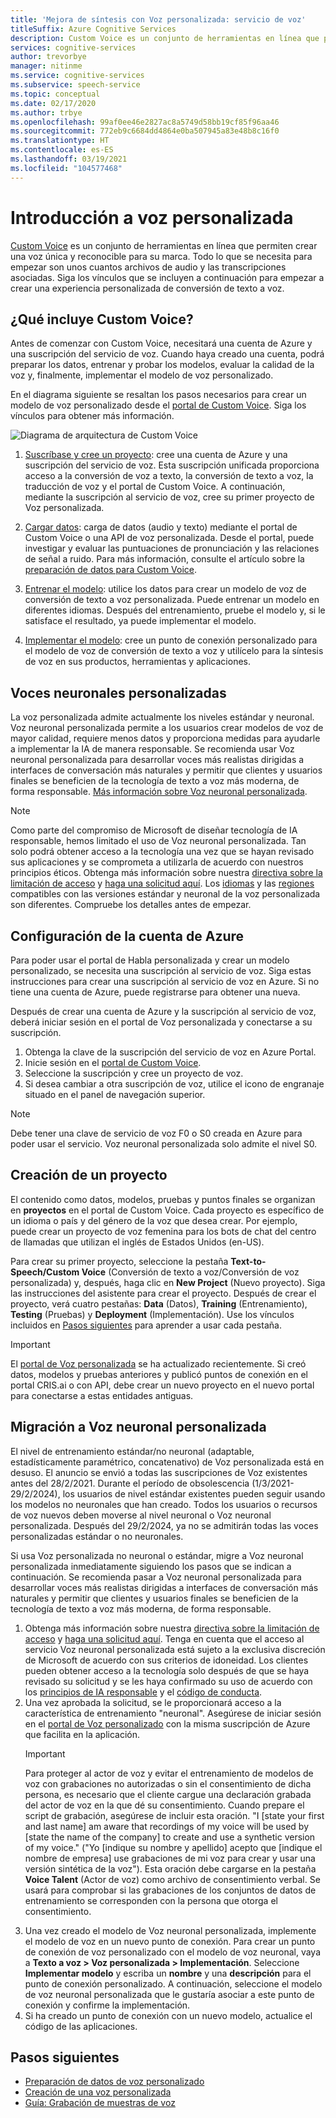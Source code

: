```yaml
---
title: 'Mejora de síntesis con Voz personalizada: servicio de voz'
titleSuffix: Azure Cognitive Services
description: Custom Voice es un conjunto de herramientas en línea que permiten crear una voz única y reconocible para su marca. Todo lo que se necesita para empezar son unos cuantos archivos de audio y las transcripciones asociadas. Siga los vínculos que se incluyen a continuación para empezar a crear una experiencia personalizada de conversión de voz a texto.
services: cognitive-services
author: trevorbye
manager: nitinme
ms.service: cognitive-services
ms.subservice: speech-service
ms.topic: conceptual
ms.date: 02/17/2020
ms.author: trbye
ms.openlocfilehash: 99af0ee46e2827ac8a5749d58bb19cf85f96aa46
ms.sourcegitcommit: 772eb9c6684dd4864e0ba507945a83e48b8c16f0
ms.translationtype: HT
ms.contentlocale: es-ES
ms.lasthandoff: 03/19/2021
ms.locfileid: "104577468"
---
```

# <a name="get-started-with-custom-voice"></a>Introducción a voz personalizada

[Custom Voice](https://aka.ms/customvoice) es un conjunto de herramientas en línea que permiten crear una voz única y reconocible para su marca. Todo lo que se necesita para empezar son unos cuantos archivos de audio y las transcripciones asociadas. Siga los vínculos que se incluyen a continuación para empezar a crear una experiencia personalizada de conversión de texto a voz.

## <a name="whats-in-custom-voice"></a>¿Qué incluye Custom Voice?

Antes de comenzar con Custom Voice, necesitará una cuenta de Azure y una suscripción del servicio de voz. Cuando haya creado una cuenta, podrá preparar los datos, entrenar y probar los modelos, evaluar la calidad de la voz y, finalmente, implementar el modelo de voz personalizado.

En el diagrama siguiente se resaltan los pasos necesarios para crear un modelo de voz personalizado desde el [portal de Custom Voice](https://aka.ms/customvoice). Siga los vínculos para obtener más información.

![Diagrama de arquitectura de Custom Voice](media/custom-voice/custom-voice-diagram.png)

1. [Suscríbase y cree un proyecto](#set-up-your-azure-account): cree una cuenta de Azure y una suscripción del servicio de voz. Esta suscripción unificada proporciona acceso a la conversión de voz a texto, la conversión de texto a voz, la traducción de voz y el portal de Custom Voice. A continuación, mediante la suscripción al servicio de voz, cree su primer proyecto de Voz personalizada.

2. [Cargar datos](how-to-custom-voice-create-voice.md#upload-your-datasets): carga de datos (audio y texto) mediante el portal de Custom Voice o una API de voz personalizada. Desde el portal, puede investigar y evaluar las puntuaciones de pronunciación y las relaciones de señal a ruido. Para más información, consulte el artículo sobre la [preparación de datos para Custom Voice](how-to-custom-voice-prepare-data.md).

3. [Entrenar el modelo](how-to-custom-voice-create-voice.md#build-your-custom-voice-model): utilice los datos para crear un modelo de voz de conversión de texto a voz personalizada. Puede entrenar un modelo en diferentes idiomas. Después del entrenamiento, pruebe el modelo y, si le satisface el resultado, ya puede implementar el modelo.

4. [Implementar el modelo](how-to-custom-voice-create-voice.md#create-and-use-a-custom-voice-endpoint): cree un punto de conexión personalizado para el modelo de voz de conversión de texto a voz y utilícelo para la síntesis de voz en sus productos, herramientas y aplicaciones.

## <a name="custom-neural-voices"></a>Voces neuronales personalizadas

La voz personalizada admite actualmente los niveles estándar y neuronal. Voz neuronal personalizada permite a los usuarios crear modelos de voz de mayor calidad, requiere menos datos y proporciona medidas para ayudarle a implementar la IA de manera responsable. Se recomienda usar Voz neuronal personalizada para desarrollar voces más realistas dirigidas a interfaces de conversación más naturales y permitir que clientes y usuarios finales se beneficien de la tecnología de texto a voz más moderna, de forma responsable. [Más información sobre Voz neuronal personalizada](/legal/cognitive-services/speech-service/custom-neural-voice/transparency-note-custom-neural-voice?context=%2fazure%2fcognitive-services%2fspeech-service%2fcontext%2fcontext). 

> [!NOTE]
> Como parte del compromiso de Microsoft de diseñar tecnología de IA responsable, hemos limitado el uso de Voz neuronal personalizada. Tan solo podrá obtener acceso a la tecnología una vez que se hayan revisado sus aplicaciones y se comprometa a utilizarla de acuerdo con nuestros principios éticos. Obtenga más información sobre nuestra [directiva sobre la limitación de acceso](/legal/cognitive-services/speech-service/custom-neural-voice/limited-access-custom-neural-voice?context=%2fazure%2fcognitive-services%2fspeech-service%2fcontext%2fcontext) y [haga una solicitud aquí](https://aka.ms/customneural). Los [idiomas](language-support.md#customization) y las [regiones](regions.md#custom-voices) compatibles con las versiones estándar y neuronal de la voz personalizada son diferentes. Compruebe los detalles antes de empezar.  

## <a name="set-up-your-azure-account"></a>Configuración de la cuenta de Azure

Para poder usar el portal de Habla personalizada y crear un modelo personalizado, se necesita una suscripción al servicio de voz. Siga estas instrucciones para crear una suscripción al servicio de voz en Azure. Si no tiene una cuenta de Azure, puede registrarse para obtener una nueva.  

Después de crear una cuenta de Azure y la suscripción al servicio de voz, deberá iniciar sesión en el portal de Voz personalizada y conectarse a su suscripción.

1. Obtenga la clave de la suscripción del servicio de voz en Azure Portal.
2. Inicie sesión en el [portal de Custom Voice](https://aka.ms/custom-voice).
3. Seleccione la suscripción y cree un proyecto de voz.
4. Si desea cambiar a otra suscripción de voz, utilice el icono de engranaje situado en el panel de navegación superior.

> [!NOTE]
> Debe tener una clave de servicio de voz F0 o S0 creada en Azure para poder usar el servicio. Voz neuronal personalizada solo admite el nivel S0. 

## <a name="how-to-create-a-project"></a>Creación de un proyecto

El contenido como datos, modelos, pruebas y puntos finales se organizan en **proyectos** en el portal de Custom Voice. Cada proyecto es específico de un idioma o país y del género de la voz que desea crear. Por ejemplo, puede crear un proyecto de voz femenina para los bots de chat del centro de llamadas que utilizan el inglés de Estados Unidos (en-US).

Para crear su primer proyecto, seleccione la pestaña **Text-to-Speech/Custom Voice** (Conversión de texto a voz/Conversión de voz personalizada) y, después, haga clic en **New Project** (Nuevo proyecto). Siga las instrucciones del asistente para crear el proyecto. Después de crear el proyecto, verá cuatro pestañas: **Data** (Datos), **Training** (Entrenamiento), **Testing** (Pruebas) y **Deployment** (Implementación). Use los vínculos incluidos en [Pasos siguientes](#next-steps) para aprender a usar cada pestaña.

> [!IMPORTANT]
> El [portal de Voz personalizada](https://aka.ms/custom-voice) se ha actualizado recientemente. Si creó datos, modelos y pruebas anteriores y publicó puntos de conexión en el portal CRIS.ai o con API, debe crear un nuevo proyecto en el nuevo portal para conectarse a estas entidades antiguas.

## <a name="how-to-migrate-to-custom-neural-voice"></a>Migración a Voz neuronal personalizada

El nivel de entrenamiento estándar/no neuronal (adaptable, estadísticamente paramétrico, concatenativo) de Voz personalizada está en desuso. El anuncio se envió a todas las suscripciones de Voz existentes antes del 28/2/2021. Durante el período de obsolescencia (1/3/2021-29/2/2024), los usuarios de nivel estándar existentes pueden seguir usando los modelos no neuronales que han creado. Todos los usuarios o recursos de voz nuevos deben moverse al nivel neuronal o Voz neuronal personalizada. Después del 29/2/2024, ya no se admitirán todas las voces personalizadas estándar o no neuronales. 

Si usa Voz personalizada no neuronal o estándar, migre a Voz neuronal personalizada inmediatamente siguiendo los pasos que se indican a continuación. Se recomienda pasar a Voz neuronal personalizada para desarrollar voces más realistas dirigidas a interfaces de conversación más naturales y permitir que clientes y usuarios finales se beneficien de la tecnología de texto a voz más moderna, de forma responsable. 

1. Obtenga más información sobre nuestra [directiva sobre la limitación de acceso](/legal/cognitive-services/speech-service/custom-neural-voice/limited-access-custom-neural-voice?context=%2fazure%2fcognitive-services%2fspeech-service%2fcontext%2fcontext) y [haga una solicitud aquí](https://aka.ms/customneural). Tenga en cuenta que el acceso al servicio Voz neuronal personalizada está sujeto a la exclusiva discreción de Microsoft de acuerdo con sus criterios de idoneidad. Los clientes pueden obtener acceso a la tecnología solo después de que se haya revisado su solicitud y se les haya confirmado su uso de acuerdo con los [principios de IA responsable](https://microsoft.com/ai/responsible-ai) y el [código de conducta](/legal/cognitive-services/speech-service/tts-code-of-conduct?context=%2fazure%2fcognitive-services%2fspeech-service%2fcontext%2fcontext). 
2. Una vez aprobada la solicitud, se le proporcionará acceso a la característica de entrenamiento "neuronal". Asegúrese de iniciar sesión en el [portal de Voz personalizado](https://speech.microsoft.com/customvoice) con la misma suscripción de Azure que facilita en la aplicación. 
    > [!IMPORTANT]
    > Para proteger al actor de voz y evitar el entrenamiento de modelos de voz con grabaciones no autorizadas o sin el consentimiento de dicha persona, es necesario que el cliente cargue una declaración grabada del actor de voz en la que dé su consentimiento. Cuando prepare el script de grabación, asegúrese de incluir esta oración. "I [state your first and last name] am aware that recordings of my voice will be used by [state the name of the company] to create and use a synthetic version of my voice." ("Yo [indique su nombre y apellido] acepto que [indique el nombre de empresa] use grabaciones de mi voz para crear y usar una versión sintética de la voz").
    > Esta oración debe cargarse en la pestaña **Voice Talent** (Actor de voz) como archivo de consentimiento verbal. Se usará para comprobar si las grabaciones de los conjuntos de datos de entrenamiento se corresponden con la persona que otorga el consentimiento.
3. Una vez creado el modelo de Voz neuronal personalizada, implemente el modelo de voz en un nuevo punto de conexión. Para crear un punto de conexión de voz personalizado con el modelo de voz neuronal, vaya a **Texto a voz > Voz personalizada > Implementación**. Seleccione **Implementar modelo** y escriba un **nombre** y una **descripción** para el punto de conexión personalizado. A continuación, seleccione el modelo de voz neuronal personalizada que le gustaría asociar a este punto de conexión y confirme la implementación.  
4. Si ha creado un punto de conexión con un nuevo modelo, actualice el código de las aplicaciones. 

## <a name="next-steps"></a>Pasos siguientes

- [Preparación de datos de voz personalizado](how-to-custom-voice-prepare-data.md)
- [Creación de una voz personalizada](how-to-custom-voice-create-voice.md)
- [Guía: Grabación de muestras de voz](record-custom-voice-samples.md)
